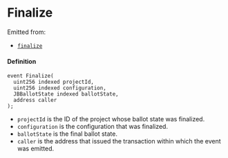# Finalize

Emitted from:

- [`finalize`](/dev/api/contracts/or-ballots/jbreconfigurationbufferballot/write/finalize.md)

#### Definition

```
event Finalize(
  uint256 indexed projectId,
  uint256 indexed configuration,
  JBBallotState indexed ballotState,
  address caller
);
```

- `projectId` is the ID of the project whose ballot state was finalized.
- `configuration` is the configuration that was finalized.
- `ballotState` is the final ballot state.
- `caller` is the address that issued the transaction within which the event was emitted.
